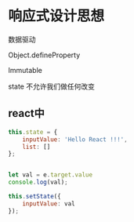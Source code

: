 # 响应式设计思想


数据驱动


Object.defineProperty


Immutable

state 不允许我们做任何改变



## react中

```js
this.state = {
    inputValue: 'Hello React !!!',
    list: []
};


let val = e.target.value
console.log(val);

this.setState({
    inputValue: val
});
```












